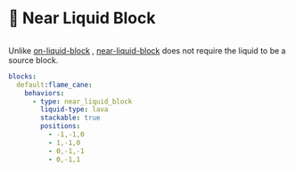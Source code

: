 # 🌊 Near Liquid Block

<figure><img src="https://1836335287-files.gitbook.io/~/files/v0/b/gitbook-x-prod.appspot.com/o/spaces%2FOgvQ1fEJPROp7131PPlK%2Fuploads%2FQThsCr8DWL9MnDStY5c4%2Fimage.png?alt=media&#x26;token=0540cc32-fcf8-4a26-9e67-a5d9d81f27d7" alt=""><figcaption></figcaption></figure>

Unlike [on-liquid-block](on-liquid-block "mention") , [near-liquid-block](near-liquid-block "mention") does not require the liquid to be a source block.

```yaml
blocks:
  default:flame_cane:
    behaviors:
      - type: near_liquid_block
        liquid-type: lava
        stackable: true
        positions:
          - -1,-1,0
          - 1,-1,0
          - 0,-1,-1
          - 0,-1,1
```

